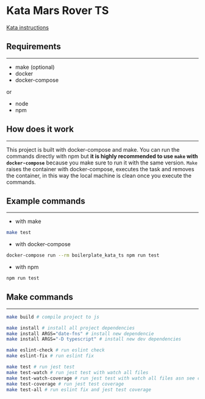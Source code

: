 # Kata Mars Rover TS

[Kata instructions](./INSTRUCTIONS.md)

## Requirements

---

- make (optional)
- docker
- docker-compose

or

- node
- npm

## How does it work

---

This project is built with docker-compose and make. You can run the commands directly with npm but **it is highly recommended to use `make` with `docker-compose`** because you make sure to run it with the same version. `Make` raises the container with docker-compose, executes the task and removes the container, in this way the local machine is clean once you execute the commands.

## Example commands

---

- with make

```sh
make test
```

- with docker-compose

```sh
docker-compose run --rm boilerplate_kata_ts npm run test
```

- with npm

```sh
npm run test
```

## Make commands

---

```sh
make build # compile project to js
```

```sh
make install # install all project dependencies
make install ARGS="date-fns" # install new dependencie
make install ARGS="-D typescript" # install new dev dependencies
```

```sh
make eslint-check # run eslint check
make eslint-fix # run eslint fix
```

```sh
make test # run jest test
make test-watch # run jest test with watch all files
make test-watch-coverage # run jest test with watch all files asn see coverage
make test-coverage # run jest test coverage
make test-all # run eslint fix and jest test coverage
```
